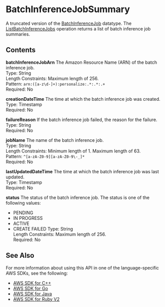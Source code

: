 # BatchInferenceJobSummary<a name="API_BatchInferenceJobSummary"></a>

A truncated version of the [BatchInferenceJob](API_BatchInferenceJob.md) datatype\. The [ListBatchInferenceJobs](API_ListBatchInferenceJobs.md) operation returns a list of batch inference job summaries\.

## Contents<a name="API_BatchInferenceJobSummary_Contents"></a>

 **batchInferenceJobArn**   <a name="personalize-Type-BatchInferenceJobSummary-batchInferenceJobArn"></a>
The Amazon Resource Name \(ARN\) of the batch inference job\.  
Type: String  
Length Constraints: Maximum length of 256\.  
Pattern: `arn:([a-z\d-]+):personalize:.*:.*:.+`   
Required: No

 **creationDateTime**   <a name="personalize-Type-BatchInferenceJobSummary-creationDateTime"></a>
The time at which the batch inference job was created\.  
Type: Timestamp  
Required: No

 **failureReason**   <a name="personalize-Type-BatchInferenceJobSummary-failureReason"></a>
If the batch inference job failed, the reason for the failure\.  
Type: String  
Required: No

 **jobName**   <a name="personalize-Type-BatchInferenceJobSummary-jobName"></a>
The name of the batch inference job\.  
Type: String  
Length Constraints: Minimum length of 1\. Maximum length of 63\.  
Pattern: `^[a-zA-Z0-9][a-zA-Z0-9\-_]*`   
Required: No

 **lastUpdatedDateTime**   <a name="personalize-Type-BatchInferenceJobSummary-lastUpdatedDateTime"></a>
The time at which the batch inference job was last updated\.  
Type: Timestamp  
Required: No

 **status**   <a name="personalize-Type-BatchInferenceJobSummary-status"></a>
The status of the batch inference job\. The status is one of the following values:  
+ PENDING
+ IN PROGRESS
+ ACTIVE
+ CREATE FAILED
Type: String  
Length Constraints: Maximum length of 256\.  
Required: No

## See Also<a name="API_BatchInferenceJobSummary_SeeAlso"></a>

For more information about using this API in one of the language\-specific AWS SDKs, see the following:
+  [AWS SDK for C\+\+](https://docs.aws.amazon.com/goto/SdkForCpp/personalize-2018-05-22/BatchInferenceJobSummary) 
+  [AWS SDK for Go](https://docs.aws.amazon.com/goto/SdkForGoV1/personalize-2018-05-22/BatchInferenceJobSummary) 
+  [AWS SDK for Java](https://docs.aws.amazon.com/goto/SdkForJava/personalize-2018-05-22/BatchInferenceJobSummary) 
+  [AWS SDK for Ruby V2](https://docs.aws.amazon.com/goto/SdkForRubyV2/personalize-2018-05-22/BatchInferenceJobSummary) 